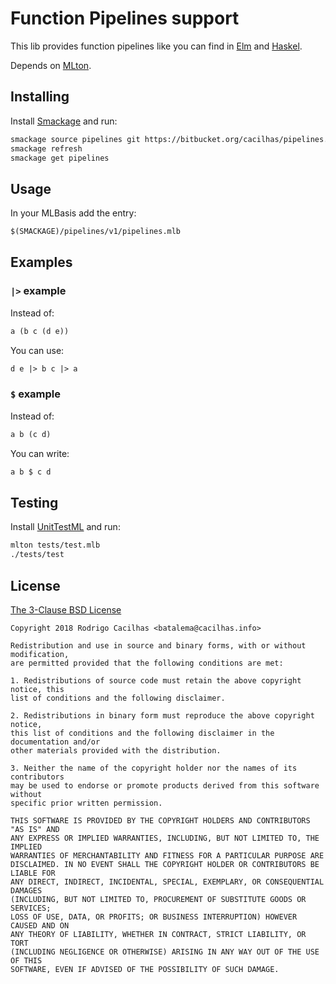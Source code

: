 [elm-pipeline]: https://package.elm-lang.org/packages/elm-lang/core/latest/Basics#(|%3E)
[haskel-pipeline]: https://wiki.haskell.org/$
[license]: https://opensource.org/licenses/BSD-3-Clause
[mlton]: http://mlton.org/
[smackage]: http://www.elsman.com/lessons/2014/10/02/getting-started-with-smackage
[unittestml]: https://bitbucket.org/cacilhas/unittestml

# Function Pipelines support

This lib provides function pipelines like you can find
in [Elm][elm-pipeline] and [Haskel][haskel-pipeline].

Depends on [MLton][mlton].

## Installing

Install [Smackage][smackage] and run:

```sh
smackage source pipelines git https://bitbucket.org/cacilhas/pipelines.git
smackage refresh
smackage get pipelines
```

## Usage

In your MLBasis add the entry:

```sml
$(SMACKAGE)/pipelines/v1/pipelines.mlb
```

## Examples

### `|>` example

Instead of:

```sml
a (b c (d e))
```

You can use:

```sml
d e |> b c |> a
```

### `$` example

Instead of:

```sml
a b (c d)
```

You can write:

```sml
a b $ c d
```

## Testing

Install [UnitTestML][unittestml] and run:

```sh
mlton tests/test.mlb
./tests/test
```

## License

[The 3-Clause BSD License][license]

```
Copyright 2018 Rodrigo Cacilhas <batalema@cacilhas.info>

Redistribution and use in source and binary forms, with or without modification,
are permitted provided that the following conditions are met:

1. Redistributions of source code must retain the above copyright notice, this
list of conditions and the following disclaimer.

2. Redistributions in binary form must reproduce the above copyright notice,
this list of conditions and the following disclaimer in the documentation and/or
other materials provided with the distribution.

3. Neither the name of the copyright holder nor the names of its contributors
may be used to endorse or promote products derived from this software without
specific prior written permission.

THIS SOFTWARE IS PROVIDED BY THE COPYRIGHT HOLDERS AND CONTRIBUTORS "AS IS" AND
ANY EXPRESS OR IMPLIED WARRANTIES, INCLUDING, BUT NOT LIMITED TO, THE IMPLIED
WARRANTIES OF MERCHANTABILITY AND FITNESS FOR A PARTICULAR PURPOSE ARE
DISCLAIMED. IN NO EVENT SHALL THE COPYRIGHT HOLDER OR CONTRIBUTORS BE LIABLE FOR
ANY DIRECT, INDIRECT, INCIDENTAL, SPECIAL, EXEMPLARY, OR CONSEQUENTIAL DAMAGES
(INCLUDING, BUT NOT LIMITED TO, PROCUREMENT OF SUBSTITUTE GOODS OR SERVICES;
LOSS OF USE, DATA, OR PROFITS; OR BUSINESS INTERRUPTION) HOWEVER CAUSED AND ON
ANY THEORY OF LIABILITY, WHETHER IN CONTRACT, STRICT LIABILITY, OR TORT
(INCLUDING NEGLIGENCE OR OTHERWISE) ARISING IN ANY WAY OUT OF THE USE OF THIS
SOFTWARE, EVEN IF ADVISED OF THE POSSIBILITY OF SUCH DAMAGE.
```
